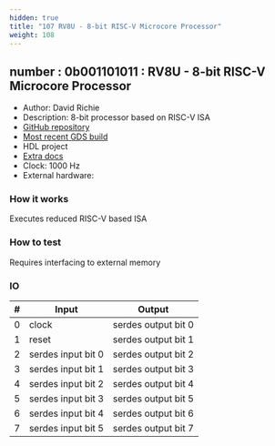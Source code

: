 ```yaml
---
hidden: true
title: "107 RV8U - 8-bit RISC-V Microcore Processor"
weight: 108
---
```


## number : 0b001101011 : RV8U - 8-bit RISC-V Microcore Processor

* Author: David Richie
* Description: 8-bit processor based on RISC-V ISA
* [GitHub repository](https://github.com/browndeer/rv8u)
* [Most recent GDS build](https://github.com/browndeer/rv8u/actions/runs/3603387504)
* HDL project
* [Extra docs]()
* Clock: 1000 Hz
* External hardware: 



### How it works

Executes reduced RISC-V based ISA

### How to test

Requires interfacing to external memory

### IO

| # | Input        | Output       |
|---|--------------|--------------|
| 0 | clock  | serdes output bit 0 |
| 1 | reset  | serdes output bit 1 |
| 2 | serdes input bit 0  | serdes output bit 2 |
| 3 | serdes input bit 1  | serdes output bit 3 |
| 4 | serdes input bit 2  | serdes output bit 4 |
| 5 | serdes input bit 3  | serdes output bit 5 |
| 6 | serdes input bit 4  | serdes output bit 6 |
| 7 | serdes input bit 5  | serdes output bit 7 |
